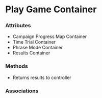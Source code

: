 # Play Game Container

### Attributes

- Campaign Progress Map Container
- Time Trial Container
- Phrase Mode Container
- Results Container

### Methods

- Returns results to controller

### Associations
